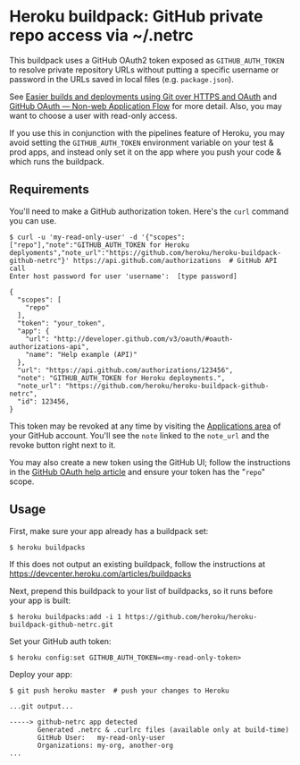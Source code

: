 Heroku buildpack: GitHub private repo access via ~/.netrc
===================================

This buildpack uses a GitHub OAuth2 token exposed as `GITHUB_AUTH_TOKEN`
to resolve private repository URLs without putting a specific username
or password in the URLs saved in local files (e.g. `package.json`).

See [Easier builds and deployments using Git over HTTPS and
OAuth][github-builds] and [GitHub OAuth — Non-web Application Flow][github-oauth] for more detail. Also, you may want to choose a user with read-only access.

If you use this in conjunction with the pipelines feature of Heroku, you may
avoid setting the `GITHUB_AUTH_TOKEN` environment variable on your test & prod apps,
and instead only set it on the app where you push your code & which runs the buildpack.

[github-builds]: https://github.blog/2012-09-21-easier-builds-and-deployments-using-git-over-https-and-oauth/
[github-oauth]: https://docs.github.com/en/developers/apps/building-oauth-apps/authorizing-oauth-apps#non-web-application-flow

Requirements
------------

You'll need to make a GitHub authorization token. Here's the `curl` command you can use.

```console
$ curl -u 'my-read-only-user' -d '{"scopes":["repo"],"note":"GITHUB_AUTH_TOKEN for Heroku deplyoments","note_url":"https://github.com/heroku/heroku-buildpack-github-netrc"}' https://api.github.com/authorizations  # GitHub API call
Enter host password for user 'username':  [type password]

{
  "scopes": [
    "repo"
  ],
  "token": "your_token",
  "app": {
    "url": "http://developer.github.com/v3/oauth/#oauth-authorizations-api",
    "name": "Help example (API)"
  },
  "url": "https://api.github.com/authorizations/123456",
  "note": "GITHUB_AUTH_TOKEN for Heroku deployments.",
  "note_url": "https://github.com/heroku/heroku-buildpack-github-netrc",
  "id": 123456,
}
```

This token may be revoked at any time by visiting the [Applications area][github-apps]
of your GitHub account. You'll see the `note` linked to the `note_url` and the revoke
button right next to it.

You may also create a new token using the GitHub UI; follow the instructions in the [GitHub OAuth help article][github-oauth-help] and ensure your token has the "`repo`" scope.

[github-apps]: https://github.com/settings/applications
[github-oauth-help]: https://help.github.com/articles/creating-an-oauth-token-for-command-line-use

Usage
-----

First, make sure your app already has a buildpack set:

    $ heroku buildpacks

If this does not output an existing buildpack, follow the instructions at https://devcenter.heroku.com/articles/buildpacks

Next, prepend this buildpack to your list of buildpacks, so it runs before your app is built:

    $ heroku buildpacks:add -i 1 https://github.com/heroku/heroku-buildpack-github-netrc.git

Set your GitHub auth token:

    $ heroku config:set GITHUB_AUTH_TOKEN=<my-read-only-token>

Deploy your app:

```console
$ git push heroku master  # push your changes to Heroku

...git output...

-----> github-netrc app detected
       Generated .netrc & .curlrc files (available only at build-time)
       GitHub User:   my-read-only-user
       Organizations: my-org, another-org
...
```
